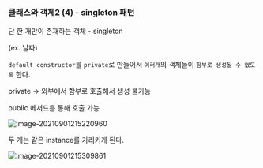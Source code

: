 ### 클래스와 객체2 (4) - singleton 패턴



단 한 개만이 존재하는 객체 - singleton

(ex. 날짜)



`default constructor`를 `private`로 만들어서 `여러개`의 객체들이 `함부로 생성될 수 없도록` 한다.

private -> 외부에서 함부로 호출해서 생성 불가능

public 메서드를 통해 호출 가능

![image-20210901215220960](https://user-images.githubusercontent.com/77482972/131691664-d763dd56-404f-44f7-b6fc-806a4deee6b2.png)



두 개는 같은 instance를 가리키게 된다.

![image-20210901215309861](https://user-images.githubusercontent.com/77482972/131691665-e97891ca-3c85-4178-a0da-b25336823233.png)